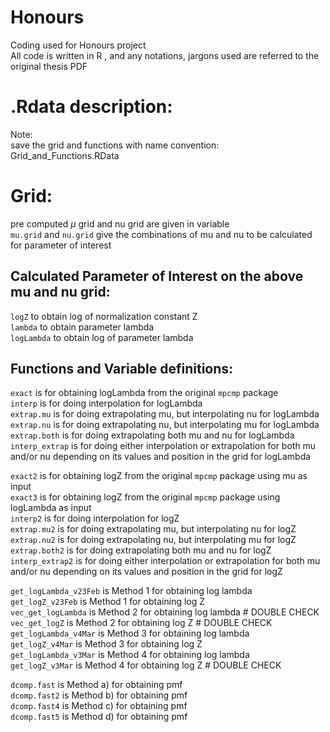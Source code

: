 # Honours
Coding used for Honours project <br />
All code is written in R , and any notations, jargons used are referred to the original thesis PDF


# .Rdata description:

Note: <br />
save the grid and functions with name convention: Grid_and_Functions.RData <br />

# Grid: <br />
pre computed $\mu$ grid and nu grid are given in variable <br />
`mu.grid` and `nu.grid` give the combinations of mu and nu to be calculated for parameter of interest <br />

## Calculated Parameter of Interest on the above mu and nu grid: <br />
`logZ` to obtain log of normalization constant Z <br />
`lambda` to obtain parameter lambda <br />
`logLambda` to obtain log of parameter lambda <br />
<!---
`compvar` to obtain variance of X <br />
`compvarlogfactorialy` to obtain variance of log(X!) <br />
`compmeanlogfactorialy` to obtain mean of log(X!) <br />
`compmeanylogfactorialy` to obtain mean of X log(X!) <br />
--->
## Functions and Variable definitions:
 `exact` is for obtaining logLambda from the original `mpcmp` package <br />
 `interp` is for doing interpolation for logLambda <br />
 `extrap.mu` is for doing extrapolating mu, but interpolating nu for logLambda <br />
 `extrap.nu` is for doing extrapolating nu, but interpolating mu for logLambda <br />
 `extrap.both` is for doing extrapolating both mu and nu for logLambda <br />
 `interp_extrap` is for doing either interpolation or extrapolation for both mu and/or nu depending on its values and position in the grid for logLambda <br />

 `exact2` is for obtaining logZ from the original `mpcmp` package using mu as input <br />
 `exact3` is for obtaining logZ from the original `mpcmp` package using logLambda as input <br />
 `interp2` is for doing interpolation for logZ <br />
 `extrap.mu2` is for doing extrapolating mu, but interpolating nu for logZ <br />
 `extrap.nu2` is for doing extrapolating nu, but interpolating mu for logZ <br />
 `extrap.both2` is for doing extrapolating both mu and nu for logZ <br />
 `interp_extrap2` is for doing either interpolation or extrapolation for both mu and/or nu depending on its values and position in the grid for logZ <br />


 `get_logLambda_v23Feb` is Method 1 for obtaining log lambda <br />
 `get_logZ_v23Feb` is Method 1 for obtaining log Z <br />
 `vec_get_logLambda` is Method 2 for obtaining log lambda # DOUBLE CHECK <br />
 `vec_get_logZ` is Method 2 for obtaining log Z # DOUBLE CHECK <br />
 `get_logLambda_v4Mar` is Method 3 for obtaining log lambda <br />
 `get_logZ_v4Mar` is Method 3 for obtaining log Z <br />
 `get_logLambda_v3Mar` is Method 4 for obtaining log lambda <br />
 `get_logZ_v3Mar` is Method 4 for obtaining log Z # DOUBLE CHECK <br />


 `dcomp.fast` is Method a) for obtaining pmf <br />
 `dcomp.fast2` is Method b) for obtaining pmf <br />
 `dcomp.fast4` is Method c) for obtaining pmf <br />
 `dcomp.fast5` is Method d) for obtaining pmf <br />
